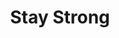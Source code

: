 ---
pid: LLP95
title: Stay Strong
location_transcription: in Philadelphia
zipcode: '19120'
outside_phl: 
neighborhood: Logan,Olney
age: '13'
age_range: 13-19
instagram: 
image_file_name: LLP_95.jpg
proposal_transcription: Stay strong - three fists
topic: Art,Social Justice,Freedom
topic_summary: 0, 0, 0
type: Mural
keywords_other: 
credit: Muhammed Kayed
image_labels: 
twitter: 
facebook: 
permalink: "/monuments/llp95/"
layout: item-page
---